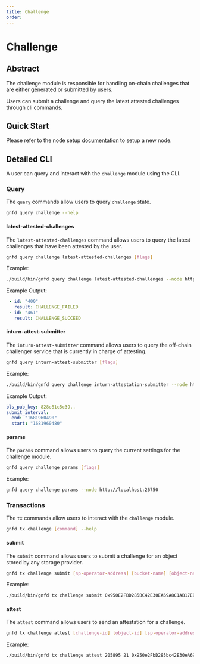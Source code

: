 ```yaml
---
title: Challenge
order:
---
```


# Challenge

## Abstract
The challenge module is responsible for handling on-chain challenges that are either generated or submitted by users.

Users can submit a challenge and query the latest attested challenges through cli commands.

## Quick Start

Please refer to the node setup [documentation](https://greenfield.bnbchain.org/docs/guide/greenfield-blockchain/run-node/run-testnet-node.html#setting-up-a-new-node) to setup a new node.  


## Detailed CLI

A user can query and interact with the `challenge` module using the CLI.

### Query

The `query` commands allow users to query `challenge` state.

```sh
gnfd query challenge --help
```

#### latest-attested-challenges  


The `latest-attested-challenges` command allows users to query the latest challenges that have been attested by the user.

```sh
gnfd query challenge latest-attested-challenges [flags]
```

Example:

```sh
./build/bin/gnfd query challenge latest-attested-challenges --node http://127.0.0.1:26750
```

Example Output:

```yml
 - id: "400"
   result: CHALLENGE_FAILED
 - id: "461"
   result: CHALLENGE_SUCCEED
```

#### inturn-attest-submitter

The `inturn-attest-submitter` command allows users to query the off-chain challenger service that is currently in charge of attesting.   

```sh
gnfd query inturn-attest-submitter [flags]
```

Example:

```sh
./build/bin/gnfd query challenge inturn-attestation-submitter --node http://localhost:26750
```

Example Output:

```yml
bls_pub_key: 828e81c5c39..
submit_interval:
  end: "1681960490"
  start: "1681960480"
```

#### params

The `params` command allows users to query the current settings for the challenge module.  

```sh
gnfd query challenge params [flags] 
```

Example:

```sh
gnfd query challenge params --node http://localhost:26750
```

### Transactions

The `tx` commands allow users to interact with the `challenge` module.

```sh
gnfd tx challenge [command] --help
```

#### submit

The `submit` command allows users to submit a challenge for an object stored by any storage provider.

```sh
gnfd tx challenge submit [sp-operator-address] [bucket-name] [object-name] [random-index] [segment-index] [flags]
```

Example:

```sh
./build/bin/gnfd tx challenge submit 0x950E2FBD285BC42E30EA69A8C1AB17EEDC70C447 ch69bd3t tq true 0 --home ./deployment/localup/.local/validator0 --keyring-backend test   --node http://localhost:26750 -b block --from validator0
```

#### attest

The `attest` command allows users to send an attestation for a challenge.

```sh
gnfd tx challenge attest [challenge-id] [object-id] [sp-operator-address] [vote-result] [challenger-address] [vote-validator-set] [vote-agg-signature] [flags]
```

Example:

```sh
./build/bin/gnfd tx challenge attest 205895 21 0x950e2FbD285bc42E30eA69A8C1Ab17eEDC70C447 1 ""  1,0,0,0 a955a414bf982f5a67883c97cbec88ab06dfcdce255ee36e927c4c4fd416f74d39a2c812a3ffb8bac37c2269a589973810799fefe1d5ea8ecd6a4158165b85bd6f24339320eb1c85aa5f4e908c97a966865962928272474d11092031f48c9e7c --home ./deployment/localup/.local/validator0 --keyring-backend test --node http://localhost:26750 -b block --from validator0
```

